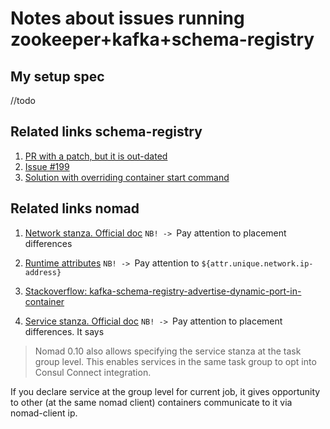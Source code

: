 # Notes about issues running zookeeper+kafka+schema-registry
## My setup spec
//todo
## Related links schema-registry
1. [PR with a patch, but it is out-dated](https://github.com/confluentinc/schema-registry/pull/236) 
2. [Issue #199](https://github.com/confluentinc/schema-registry/issues/199)
3. [Solution with overriding container start command](https://github.com/confluentinc/schema-registry/issues/1126#issuecomment-537282929)

## Related links nomad
1. [Network stanza. Official doc](https://nomadproject.io/docs/job-specification/network/)
`NB! -> `Pay attention to placement differences  

2. [Runtime attributes](https://nomadproject.io/docs/runtime/interpolation/)
`NB! -> `Pay attention to `${attr.unique.network.ip-address}`  
3. [Stackoverflow: kafka-schema-registry-advertise-dynamic-port-in-container](https://stackoverflow.com/questions/58544545/kafka-schema-registry-advertise-dynamic-port-in-container)
4. [Service stanza. Official doc](https://nomadproject.io/docs/job-specification/service/#service-stanza)
`NB! -> `Pay attention to placement differences. It says
> Nomad 0.10 also allows specifying the service stanza at the task group level. This enables services in the same task group to opt into Consul Connect integration.

If you declare service at the group level for current job, it gives opportunity to other (at the same nomad client) containers communicate to 
it via nomad-client ip.

 